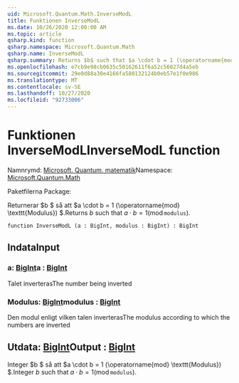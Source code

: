 ```yaml
---
uid: Microsoft.Quantum.Math.InverseModL
title: Funktionen InverseModL
ms.date: 10/26/2020 12:00:00 AM
ms.topic: article
qsharp.kind: function
qsharp.namespace: Microsoft.Quantum.Math
qsharp.name: InverseModL
qsharp.summary: Returns $b$ such that $a \cdot b = 1 (\operatorname{mod} \texttt{modulus})$.
ms.openlocfilehash: e7cb9e98cb0635c50162611f6a52c56027d4a5eb
ms.sourcegitcommit: 29e0d88a30e4166fa580132124b0eb57e1f0e986
ms.translationtype: MT
ms.contentlocale: sv-SE
ms.lasthandoff: 10/27/2020
ms.locfileid: "92733006"
---
```

# <a name="inversemodl-function"></a><span data-ttu-id="1525c-102">Funktionen InverseModL</span><span class="sxs-lookup"><span data-stu-id="1525c-102">InverseModL function</span></span>

<span data-ttu-id="1525c-103">Namnrymd: [Microsoft. Quantum. matematik](xref:Microsoft.Quantum.Math)</span><span class="sxs-lookup"><span data-stu-id="1525c-103">Namespace: [Microsoft.Quantum.Math](xref:Microsoft.Quantum.Math)</span></span>

<span data-ttu-id="1525c-104">Paketfilerna [](https://nuget.org/packages/)</span><span class="sxs-lookup"><span data-stu-id="1525c-104">Package: [](https://nuget.org/packages/)</span></span>


<span data-ttu-id="1525c-105">Returnerar $b $ så att $a \cdot b = 1 (\operatorname{mod} \texttt{Modulus}) $.</span><span class="sxs-lookup"><span data-stu-id="1525c-105">Returns $b$ such that $a \cdot b = 1 (\operatorname{mod} \texttt{modulus})$.</span></span>

```qsharp
function InverseModL (a : BigInt, modulus : BigInt) : BigInt
```


## <a name="input"></a><span data-ttu-id="1525c-106">Indata</span><span class="sxs-lookup"><span data-stu-id="1525c-106">Input</span></span>

### <a name="a--bigint"></a><span data-ttu-id="1525c-107">a: [BigInt](xref:microsoft.quantum.lang-ref.bigint)</span><span class="sxs-lookup"><span data-stu-id="1525c-107">a : [BigInt](xref:microsoft.quantum.lang-ref.bigint)</span></span>

<span data-ttu-id="1525c-108">Talet inverteras</span><span class="sxs-lookup"><span data-stu-id="1525c-108">The number being inverted</span></span>


### <a name="modulus--bigint"></a><span data-ttu-id="1525c-109">Modulus: [BigInt](xref:microsoft.quantum.lang-ref.bigint)</span><span class="sxs-lookup"><span data-stu-id="1525c-109">modulus : [BigInt](xref:microsoft.quantum.lang-ref.bigint)</span></span>

<span data-ttu-id="1525c-110">Den modul enligt vilken talen inverteras</span><span class="sxs-lookup"><span data-stu-id="1525c-110">The modulus according to which the numbers are inverted</span></span>



## <a name="output--bigint"></a><span data-ttu-id="1525c-111">Utdata: [BigInt](xref:microsoft.quantum.lang-ref.bigint)</span><span class="sxs-lookup"><span data-stu-id="1525c-111">Output : [BigInt](xref:microsoft.quantum.lang-ref.bigint)</span></span>

<span data-ttu-id="1525c-112">Integer $b $ så att $a \cdot b = 1 (\operatorname{mod} \texttt{Modulus}) $.</span><span class="sxs-lookup"><span data-stu-id="1525c-112">Integer $b$ such that $a \cdot b = 1 (\operatorname{mod} \texttt{modulus})$.</span></span>